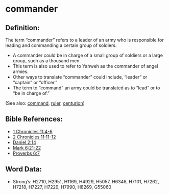 # commander

## Definition:

The term “commander” refers to a leader of an army who is responsible for leading and commanding a certain group of soldiers.

* A commander could be in charge of a small group of soldiers or a large group, such as a thousand men.
* This term is also used to refer to Yahweh as the commander of angel armies.
* Other ways to translate “commander” could include, “leader” or “captain” or “officer.”
* The term to “command” an army could be translated as to “lead” or to “be in charge of.”

(See also: [command](../kt/command.md), [ruler](../other/ruler.md), [centurion](../kt/centurion.md))

## Bible References:

* [1 Chronicles 11:4-6](rc://en/tn/help/1ch/11/04)
* [2 Chronicles 11:11-12](rc://en/tn/help/2ch/11/11)
* [Daniel 2:14](rc://en/tn/help/dan/02/14)
* [Mark 6:21-22](rc://en/tn/help/mrk/06/21)
* [Proverbs 6:7](rc://en/tn/help/pro/06/07)

## Word Data:

* Strong’s: H2710, H2951, H1169, H4929, H5057, H6346, H7101, H7262, H7218, H7227, H7229, H7990, H8269, G55060
